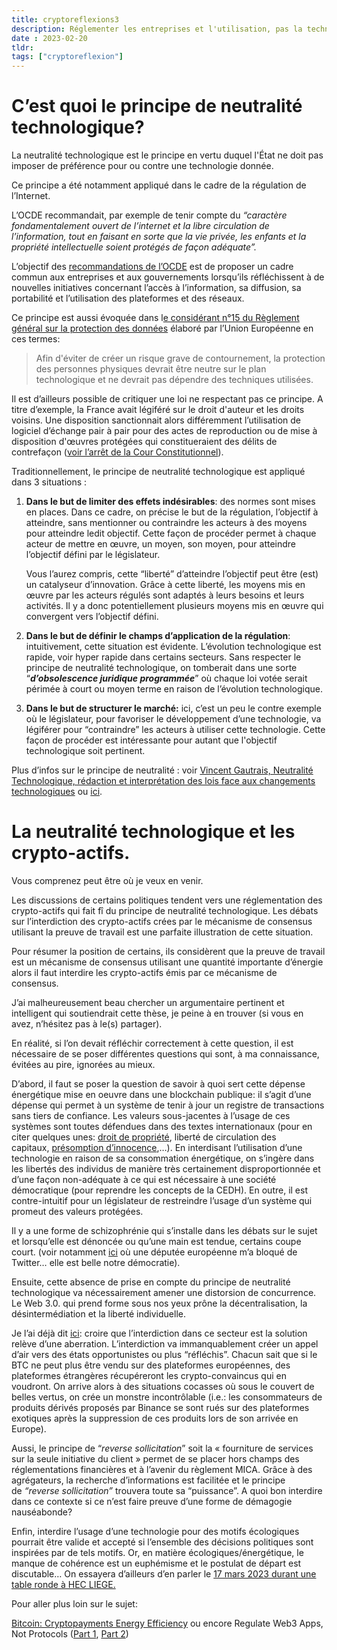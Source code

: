 ```yaml
---
title: cryptoreflexions3
description: Réglementer les entreprises et l'utilisation, pas la technologie. Petit aperçu du principe de neutralité technologique.
date : 2023-02-20
tldr: 
tags: ["cryptoreflexion"]
---
```

# C’est quoi le principe de neutralité technologique?

La neutralité technologique est le principe en vertu duquel l'État ne doit pas imposer de préférence pour ou contre une technologie donnée.

Ce principe a été notamment appliqué dans le cadre de la régulation de l’Internet.

L’OCDE recommandait, par exemple de tenir compte du _“caractère fondamentalement ouvert de l’internet et la libre circulation de l’information, tout en faisant en sorte que la vie privée, les enfants et la propriété intellectuelle soient protégés de façon adéquate”._

L’objectif des [recommandations de l’OCDE](https://legalinstruments.oecd.org/public/doc/270/270.fr.pdf) est de proposer un cadre commun aux entreprises et aux gouvernements lorsqu’ils réfléchissent à de nouvelles initiatives concernant l’accès à l’information, sa diffusion, sa portabilité et l’utilisation des plateformes et des réseaux.

Ce principe est aussi évoquée dans l[e considérant n°15 du Règlement général sur la protection des données](https://eur-lex.europa.eu/legal-content/FR/TXT/HTML/?uri=CELEX:32016R0679&from=FR) élaboré par l’Union Européenne en ces termes:

> Afin d'éviter de créer un risque grave de contournement, la protection des personnes physiques devrait être neutre sur le plan technologique et ne devrait pas dépendre des techniques utilisées.

Il est d’ailleurs possible de critiquer une loi ne respectant pas ce principe. A titre d’exemple, la France avait légiféré sur le droit d'auteur et les droits voisins. Une disposition sanctionnait alors différemment l’utilisation de logiciel d’échange pair à pair pour des actes de reproduction ou de mise à disposition d'œuvres protégées qui constitueraient des délits de contrefaçon ([voir l’arrêt de la Cour Constitutionnel](https://www.conseil-constitutionnel.fr/actualites/communique/decision-n-2006-540-dc-du-27-juillet-2006-communique-de-presse#:~:text=Le%2027%20juillet%202006%2C%20par,de%20l'argumentation%20des%20requ%C3%A9rants.)).

Traditionnellement, le principe de neutralité technologique est appliqué dans 3 situations :

1. **Dans le but de limiter des effets indésirables**: des normes sont mises en places. Dans ce cadre, on précise le but de la régulation, l’objectif à atteindre, sans mentionner ou contraindre les acteurs à des moyens pour atteindre ledit objectif. Cette façon de procéder permet à chaque acteur de mettre en œuvre, un moyen, son moyen, pour atteindre l’objectif défini par le législateur.  
      
    Vous l’aurez compris, cette “liberté” d’atteindre l’objectif peut être (est) un catalyseur d’innovation. Grâce à cette liberté, les moyens mis en œuvre par les acteurs régulés sont adaptés à leurs besoins et leurs activités. Il y a donc potentiellement plusieurs moyens mis en œuvre qui convergent vers l’objectif défini.
    
2. **Dans le but de définir le champs d’application de la régulation**: intuitivement, cette situation est évidente. L’évolution technologique est rapide, voir hyper rapide dans certains secteurs. Sans respecter le principe de neutralité technologique, on tomberait dans une sorte “_**d’obsolescence juridique programmée**_” où chaque loi votée serait périmée à court ou moyen terme en raison de l’évolution technologique.
    
3. **Dans le but de structurer le marché:** ici, c’est un peu le contre exemple où le législateur, pour favoriser le développement d’une technologie, va légiférer pour “contraindre” les acteurs à utiliser cette technologie. Cette façon de procéder est intéressante pour autant que l'objectif technologique soit pertinent.
    
Plus d’infos sur le principe de neutralité : voir [Vincent Gautrais, Neutralité Technologique, rédaction et interprétation des lois face aux changements technologiques](https://gautrais.openum.ca/files/sites/185/2021/04/gautrais_neutralite_technologique.pdf) ou [ici](https://www.hoganlovells.com/~/media/951b753329434c4ca94c002280b6289c.ashx).

# La neutralité technologique et les crypto-actifs.

Vous comprenez peut être où je veux en venir.

Les discussions de certains politiques tendent vers une réglementation des crypto-actifs qui fait fî du principe de neutralité technologique. Les débats sur l’interdiction des crypto-actifs crées par le mécanisme de consensus utilisant la preuve de travail est une parfaite illustration de cette situation.

Pour résumer la position de certains, ils considèrent que la preuve de travail est un mécanisme de consensus utilisant une quantité importante d’énergie alors il faut interdire les crypto-actifs émis par ce mécanisme de consensus.

J’ai malheureusement beau chercher un argumentaire pertinent et intelligent qui soutiendrait cette thèse, je peine à en trouver (si vous en avez, n’hésitez pas à le(s) partager).

En réalité, si l’on devait réfléchir correctement à cette question, il est nécessaire de se poser différentes questions qui sont, à ma connaissance, évitées au pire, ignorées au mieux.

D’abord, il faut se poser la question de savoir à quoi sert cette dépense énergétique mise en oeuvre dans une blockchain publique: il s’agit d’une dépense qui permet à un système de tenir à jour un registre de transactions sans tiers de confiance. Les valeurs sous-jacentes à l’usage de ces systèmes sont toutes défendues dans des textes internationaux (pour en citer quelques unes: [droit de propriété](https://cryptomonnaie.be/wp-content/uploads/2022/01/note-parlement-crypto-18-janvier-2022.pdf), liberté de circulation des capitaux, [présomption d’innocence](https://cryptobelgique.substack.com/p/vie-privee-et-crypto-actifs-le-mariage),…). En interdisant l’utilisation d’une technologie en raison de sa consommation énergétique, on s’ingère dans les libertés des individus de manière très certainement disproportionnée et d’une façon non-adéquate à ce qui est nécessaire à une société démocratique (pour reprendre les concepts de la CEDH). En outre, il est contre-intuitif pour un législateur de restreindre l’usage d’un système qui promeut des valeurs protégées.

Il y a une forme de schizophrénie qui s’installe dans les débats sur le sujet et lorsqu’elle est dénoncée ou qu’une main est tendue, certains coupe court. (voir notamment [ici](https://twitter.com/floernotte/status/1601912650543284224?s=20) où une députée européenne m’a bloqué de Twitter… elle est belle notre démocratie).

Ensuite, cette absence de prise en compte du principe de neutralité technologique va nécessairement amener une distorsion de concurrence. Le Web 3.0. qui prend forme sous nos yeux prône la décentralisation, la désintermédiation et la liberté individuelle.

Je l’ai déjà dit [ici](https://cryptomonnaie.be/crypto-blockchain-parlement/): croire que l’interdiction dans ce secteur est la solution relève d’une aberration. L’interdiction va immanquablement créer un appel d’air vers des états opportunistes ou plus “réfléchis”. Chacun sait que si le BTC ne peut plus être vendu sur des plateformes européennes, des plateformes étrangères récupéreront les crypto-convaincus qui en voudront. On arrive alors à des situations cocasses où sous le couvert de belles vertus, on crée un monstre incontrôlable (i.e.: les consommateurs de produits dérivés proposés par Binance se sont rués sur des plateformes exotiques après la suppression de ces produits lors de son arrivée en Europe).

Aussi, le principe de “_reverse sollicitation_” soit la « fourniture de services sur la seule initiative du client » permet de se placer hors champs des réglementations financières et à l’avenir du règlement MICA. Grâce à des agrégateurs, la recherche d’informations est facilitée et le principe de _“reverse sollicitation”_ trouvera toute sa “puissance”. A quoi bon interdire dans ce contexte si ce n’est faire preuve d’une forme de démagogie nauséabonde?

Enfin, interdire l’usage d’une technologie pour des motifs écologiques pourrait être valide et accepté si l’ensemble des décisions politiques sont inspirées par de tels motifs. Or, en matière écologiques/énergétique, le manque de cohérence est un euphémisme et le postulat de départ est discutable… On essayera d’ailleurs d’en parler le [17 mars 2023 durant une table ronde à HEC LIEGE.](https://hec-liege.idloom.events/table-ronde-blockchain)

Pour aller plus loin sur le sujet:

[Bitcoin: Cryptopayments Energy Efficiency](https://papers.ssrn.com/sol3/papers.cfm?abstract_id=4125499) ou encore Regulate Web3 Apps, Not Protocols ([Part 1](https://a16zcrypto.com/web3-regulation-apps-not-protocols/), [Part 2](https://a16zcrypto.com/regulate-web3-apps-not-protocols-part-ii-framework-for-regulating-web3-apps/))